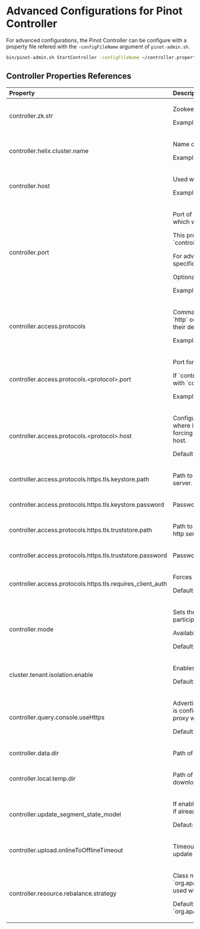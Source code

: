 # Advanced Configurations for Pinot Controller

For advanced configurations, the Pinot Controller can be configure with a property file 
refered with the `-configFileName` argument of `pinot-admin.sh`.

```bash
bin/pinot-admin.sh StartController -configFileName ~/controller.properties
```

## **Controller Properties References**

<table>
  <thead>
    <tr>
      <th style="text-align:left">Property</th>
      <th style="text-align:left">Description</th>
    </tr>
  </thead>
  <tbody>
    <tr>
      <td style="text-align:left">controller.zk.str</td>
      <td style="text-align:left">
        <p>Zookeeper address string</p>
        <p>Example : `localhost:2181`</p>
      </td>
    </tr>
    <tr>
      <td style="text-align:left">controller.helix.cluster.name</td>
      <td style="text-align:left">
        <p>Name of the Pinot Cluster</p>
        <p>Example : `my-pinot-cluster`</p></td>
    </tr>
    <tr>
      <td style="text-align:left">controller.host</td>
      <td style="text-align:left">
        <p>Used with the http server port to establish an Helix identity.</p>
        <p>Example : `my-controller-server`</p></td>
      </td>
    </tr>
    <tr>
      <td style="text-align:left">controller.port</td>
      <td style="text-align:left">
        <p>Port of the http server. This configurations enables a vanilla http listener which will answer to all requests.</p>
        <p>This property also fullfil a second role by being used with `controller.host` to establish an Helix identity.</p>
        <p>For advanced usage like activating `https` and or restricting requests to specific hostnames, see `controller.access.protocols` property.</p>
        <p>Optional if `controller.access.protocols` is configured.</p>
        <p>Example : `9000`</p></td>
      </td>
    </tr>
    <tr>
      <td style="text-align:left">controller.access.protocols</td>
      <td style="text-align:left">
        <p>
          Command seperated list of supported protocols. Values may only be `http` or `https`. Once define, 
          each protocol may be customized with their dedicated extended property namespace.
        <p>Example : `http,https`</p></td>
        </p>
      </td>
    </tr>
    <tr>
      <td style="text-align:left">controller.access.protocols.&lt;protocol&gt;.port</td>
      <td style="text-align:left">
        <p>Port for which the specified protocol will be bound.</p>
        <p>If `controller.port` is not defined, the first configured port will be used with `controller.host` to establish the Helix identify.</p>
        <p>Example : `9443`</p></td>
      </td>
    </tr>
    <tr>
      <td style="text-align:left">controller.access.protocols.&lt;protocol&gt;.host</td>
      <td style="text-align:left">
        <p>
          Configures the protocol listener to a specific host. Useful for scenarios where it may be 
          acceptable to trust the internal network with http while forcing https on a public listener with
          a public DNS hostname define as host.
        </p>
        <p>Default : `0.0.0.0`</p>
      </td>
    </tr>
    <tr>
      <td style="text-align:left">controller.access.protocols.https.tls.keystore.path</td>
      <td style="text-align:left">
        <p>Path to a `jks` key store containing the certificate served by the http server.</p>
      </td>
    </tr>
    <tr>
      <td style="text-align:left">controller.access.protocols.https.tls.keystore.password</td>
      <td style="text-align:left">
        <p>Password for the key store used by the http server</p>
      </td>
    </tr>
    <tr>
      <td style="text-align:left">controller.access.protocols.https.tls.truststore.path</td>
      <td style="text-align:left">
        <p>Path to a `jks` trust store containing CA certificates to be trusted by the http server.</p>
      </td>
    </tr>
    <tr>
      <td style="text-align:left">controller.access.protocols.https.tls.truststore.password</td>
      <td style="text-align:left">
        <p>Password for the trust store used by the http server</p>
      </td>
    </tr>
    <tr>
      <td style="text-align:left">controller.access.protocols.https.tls.requires_client_auth</td>
      <td style="text-align:left">
        <p>Forces clients to connect with mutual TLS</p>
        <p>Default: `false`</p>
    </td>
    </tr>
    <tr>
      <td style="text-align:left">controller.mode</td>
      <td style="text-align:left">
        <p>Sets the roles fulfield by the Controller. Allows to select if the instance participate in the workload of Pinot, Helix or both.</p>
        <p>Available configurations: `DUAL, PINOT_ONLY, HELIX_ONLY`</p>
        <p>Default: `DUAL`</p>
      </td>
    </tr>
    <tr>
      <td style="text-align:left">cluster.tenant.isolation.enable</td>
      <td style="text-align:left">
        <p>Enables multi tenancy for Pinot.</p>
        <p>Default: `false`</p>
      </td>
    </tr>
    <tr>
      <td style="text-align:left">controller.query.console.useHttps</td>
      <td style="text-align:left">
        <p>
          Advertises the Http Server in Swagger as `https` even if the http server is configured with `http`. 
          Useful for scenarios such as having a reverse proxy with achieving TLS termination.
        </p>
        <p>Default: `false`</p>
      </td>
    </tr>
    <tr>
      <td style="text-align:left">controller.data.dir</td>
      <td style="text-align:left">
        <p>Path of the directory used for data persistence.</p>
      </td>
    </tr>
    <tr>
      <td style="text-align:left">controller.local.temp.dir</td>
      <td style="text-align:left">
        <p>Path of the temporary director used for file manipulation (upload, download and uncompression).</p>
      </td>
    </tr>
    <tr>
      <td style="text-align:left">controller.update_segment_state_model</td>
      <td style="text-align:left">
        <p>If enabled, updates the segment state model on Controller startup even if already exists in Helix.
        <p>Defaut: `false`</p>
      </td>
    </tr>
    <tr>
      <td style="text-align:left">controller.upload.onlineToOfflineTimeout</td>
      <td style="text-align:left">
        <p>Timeout in milliseconds for which the Controller will wait for a segment update to confirm it went from online to offline.</p>
      </td>
    </tr>
    <tr>
      <td style="text-align:left">controller.resource.rebalance.strategy</td>
      <td style="text-align:left">
        <p>
          Class name for an implementation of `org.apache.helix.controller.rebalancer.strategy.RebalanceStrategy` 
          used when initializing the Helix lead controller resource.</p>
        <p>Default: `org.apache.helix.controller.rebalancer.strategy.AutoRebalanceStrategy`</p>
      </td>
    </tr>
  </tbody>
</table>